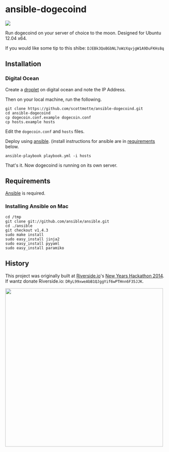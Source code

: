 # ansible-dogecoind

![](https://raw.github.com/scottmotte/ansible-dogecoind/master/ansible-dogecoind.png)

Run dogecoind on your server of choice to the moon. Designed for Ubuntu 12.04 x64.

If you would like some tip to this shibe: `DJEBk3QoBGbNL7oWzXqvjgW1A9DuFKHs8q`

## Installation

### Digital Ocean

Create a [droplet](https://www.digitalocean.com/?refcode=ebcbc179c33f) on digital ocean and note the IP Address. 

Then on your local machine, run the following.

```
git clone https://github.com/scottmotte/ansible-dogecoind.git
cd ansible-dogecoind
cp dogecoin.conf.example dogecoin.conf 
cp hosts.example hosts
```

Edit the `dogecoin.conf` and `hosts` files.

Deploy using [ansible](http://www.ansibleworks.com). (install instructions for ansible are in [requirements](#requirements) below.

```
ansible-playbook playbook.yml -i hosts
```

That's it. Now dogecoind is running on its own server.

## Requirements

[Ansible](http://www.ansibleworks.com/) is required. 

### Installing Ansible on Mac

```
cd /tmp
git clone git://github.com/ansible/ansible.git
cd ./ansible
git checkout v1.4.3
sudo make install
sudo easy_install jinja2 
sudo easy_install pyyaml
sudo easy_install paramiko
```

## History

This project was originally built at [Riverside.io](http://riverside.io)'s [New Years Hackathon 2014](https://www.hackerleague.org/hackathons/riverside-dot-io-new-years-hackathon-2014). If wantz donate Riverside.io: `DRyL99xweAbB1QJggYif6wPTHnn6F35JJK`.

<img src="http://www.rawr.la/images/newyears_poster.jpg" width="500">
